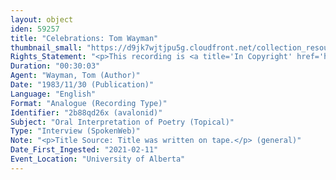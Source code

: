 ```yaml
---
layout: object
iden: 59257
title: "Celebrations: Tom Wayman"
thumbnail_small: "https://d9jk7wjtjpu5g.cloudfront.net/collection_resource_files/thumbnails/000/134/070/small/audio-default.png?1640840256"
Rights_Statement: "<p>This recording is <a title='In Copyright' href='https://rightsstatements.org/page/InC/1.0/?language=en'>In Copyright</a> and is made available for non-commercial research and educational purposes, with permission from the rights holder(s). The University of Alberta wishes to hear from any copyright owner, or their representative, who believes that this recording has been used without authorization. Please contact <a title='erahelp@ualberta.ca' href='mailto:erahelp@ualberta.ca'>erahelp@ualberta.ca</a>. You may display/perform this material for non-commercial research or teaching purposes. For all other reproduction, performance or distribution uses, please contact the copyright holders</p>"
Duration: "00:30:03"
Agent: "Wayman, Tom (Author)"
Date: "1983/11/30 (Publication)"
Language: "English"
Format: "Analogue (Recording Type)"
Identifier: "2b88qd26x (avalonid)"
Subject: "Oral Interpretation of Poetry (Topical)"
Type: "Interview (SpokenWeb)"
Note: "<p>Title Source: Title was written on tape.</p> (general)"
Date_First_Ingested: "2021-02-11"
Event_Location: "University of Alberta"
---
```



